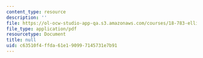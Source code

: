 ```yaml
---
content_type: resource
description: ''
file: https://ol-ocw-studio-app-qa.s3.amazonaws.com/courses/18-783-elliptic-curves-spring-2019/c63510f4ffda61e190997145731e7b91_MIT18_783S19_lec17.pdf
file_type: application/pdf
resourcetype: Document
title: null
uid: c63510f4-ffda-61e1-9099-7145731e7b91
---
```

